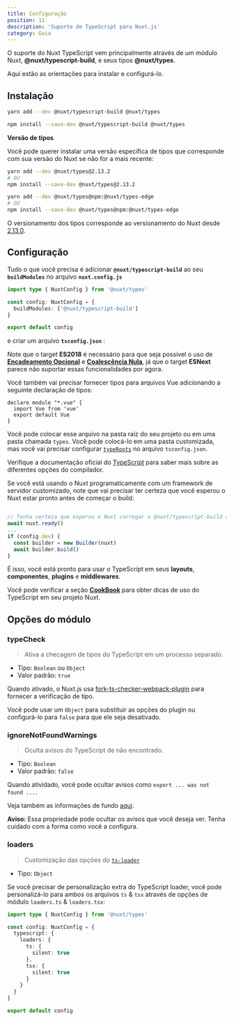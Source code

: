 ```yaml
---
title: Configuração
position: 11
description: 'Suporte de TypeScript para Nuxt.js'
category: Guia
---
```


O suporte do Nuxt TypeScript vem principalmente através de um módulo Nuxt, **@nuxt/typescript-build**, e seus tipos **@nuxt/types**.

Aqui estão as orientações para instalar e configurá-lo.

## Instalação

<code-group>
<code-block label="Yarn" active>

```sh
yarn add --dev @nuxt/typescript-build @nuxt/types
```

</code-block>
<code-block label="NPM">

```sh
npm install --save-dev @nuxt/typescript-build @nuxt/types
```

</code-block>
</code-group>

<alert type="info">

**Versão de tipos**

Você pode querer instalar uma versão específica de tipos que corresponde com sua versão do Nuxt se não for a mais recente:

<code-group>
<code-block label="nuxt" active>

```sh
yarn add --dev @nuxt/types@2.13.2
# OU
npm install --save-dev @nuxt/types@2.13.2
```

</code-block>
<code-block label="nuxt-edge">

```sh
yarn add --dev @nuxt/types@npm:@nuxt/types-edge
# OU
npm install --save-dev @nuxt/types@npm:@nuxt/types-edge
```

</code-block>
</code-group>

O versionamento dos tipos corresponde ao versionamento do Nuxt desde [2.13.0](https://github.com/nuxt/nuxt.js/releases/tag/v2.13.0).

</alert>

## Configuração

Tudo o que você precisa é adicionar **`@nuxt/typescript-build`** ao seu **`buildModules`**  no arquivo **`nuxt.config.js`**

```ts {}[nuxt.config.ts]
import type { NuxtConfig } from '@nuxt/types'

const config: NuxtConfig = {
  buildModules: ['@nuxt/typescript-build']
}

export default config
```

e criar um arquivo **`tsconfig.json`** :

<inject-code query="shared/tsconfig.json"></inject-code>

<alert type="info">

Note que o target **ES2018** é necessário para que seja possível o uso de [**Encadeamento Opcional**](https://www.typescriptlang.org/docs/handbook/release-notes/typescript-3-7.html#optional-chaining) e [**Coalescência Nula**](https://www.typescriptlang.org/docs/handbook/release-notes/typescript-3-7.html#nullish-coalescing), já que o target **ESNext** parece não suportar essas funcionalidades por agora.

</alert>

Você também vai precisar fornecer tipos para arquivos Vue adicionando a seguinte declaração de tipos:

```js{}[vue-shim.d.ts]
declare module "*.vue" {
  import Vue from 'vue'
  export default Vue
}
```

<alert type="info">

Você pode colocar esse arquivo na pasta raiz do seu projeto ou em uma pasta chamada `types`. Você pode colocá-lo em uma pasta customizada, mas você vai precisar configurar [`typeRoots`](https://www.typescriptlang.org/docs/handbook/tsconfig-json.html#types-typeroots-and-types) no arquivo `tsconfig.json`.

</alert>

<alert type="info">

Verifique a documentação oficial do [TypeScript](https://www.typescriptlang.org/docs/handbook/compiler-options.html) para saber mais sobre as diferentes opções do compilador.

</alert>

<alert type="warning">

Se você está usando o Nuxt programaticamente com um framework de servidor customizado, note que vai precisar ter certeza que você esperou o Nuxt estar pronto antes de começar o build:

```js

// Tenha certeza que esperou o Nuxt carregar o @nuxt/typescript-build antes de continuar
await nuxt.ready()
...
if (config.dev) {
  const builder = new Builder(nuxt)
  await builder.build()
}
```

</alert>

É isso, você está pronto para usar o TypeScript em seus **layouts**, **componentes**, **plugins** e **middlewares**.

Você pode verificar a seção [**CookBook**](../cookbook/components/) para obter dicas de uso do TypeScript em seu projeto Nuxt.

## Opções do módulo

### typeCheck

> Ativa a checagem de tipos do TypeScript em um processo separado.

- Tipo: `Boolean` ou `Object`
- Valor padrão: `true`

Quando ativado, o Nuxt.js usa [fork-ts-checker-webpack-plugin](https://github.com/TypeStrong/fork-ts-checker-webpack-plugin) para fornecer a verificação de tipo.

Você pode usar um `Object` para substituir as opções do plugin ou configurá-lo para `false` para que ele seja desativado.

### ignoreNotFoundWarnings

> Oculta avisos do TypeScript de não encontrado.

- Tipo: `Boolean`
- Valor padrão: `false`

Quando atividado, você pode ocultar avisos como `export ... was not found ...`.

Veja também as informações de fundo [aqui](https://github.com/TypeStrong/ts-loader/issues/653).

**Aviso:** Essa propriedade pode ocultar os avisos que você deseja ver. Tenha cuidado com a forma como você a configura.

### loaders

> Customização das opções do [`ts-loader`](https://github.com/TypeStrong/ts-loader#loader-options)

- Tipo: `Object`

Se você precisar de personalização extra do TypeScript loader, você pode personalizá-lo para ambos os arquivos `ts` & `tsx` através de opções de módulo `loaders.ts` & `loaders.tsx`:

```ts {}[nuxt.config.ts]
import type { NuxtConfig } from '@nuxt/types'

const config: NuxtConfig = {
  typescript: {
    loaders: {
      ts: {
        silent: true
      },
      tsx: {
        silent: true
      }
    }
  }
}

export default config
```
